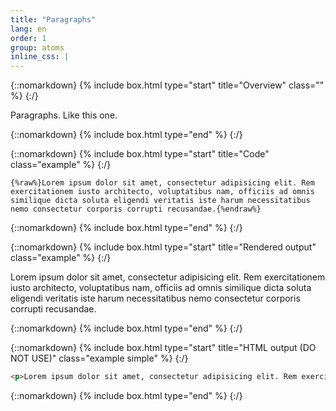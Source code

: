 ```yaml
---
title: "Paragraphs"
lang: en
order: 1
group: atoms
inline_css: |
---
```


{::nomarkdown}
{% include box.html type="start" title="Overview" class="" %}
{:/}

Paragraphs. Like this one.

{::nomarkdown}
{% include box.html type="end" %}
{:/}

{::nomarkdown}
{% include box.html type="start" title="Code" class="example" %}
{:/}

```liquid
{%raw%}Lorem ipsum dolor sit amet, consectetur adipisicing elit. Rem exercitationem iusto architecto, voluptatibus nam, officiis ad omnis similique dicta soluta eligendi veritatis iste harum necessitatibus nemo consectetur corporis corrupti recusandae.{%endraw%}
```

{::nomarkdown}
{% include box.html type="end" %}
{:/}


{::nomarkdown}
{% include box.html type="start" title="Rendered output" class="example" %}
{:/}

Lorem ipsum dolor sit amet, consectetur adipisicing elit. Rem exercitationem iusto architecto, voluptatibus nam, officiis ad omnis similique dicta soluta eligendi veritatis iste harum necessitatibus nemo consectetur corporis corrupti recusandae.

{::nomarkdown}
{% include box.html type="end" %}
{:/}

{::nomarkdown}
{% include box.html type="start" title="HTML output (DO NOT USE)" class="example simple" %}
{:/}

```html
<p>Lorem ipsum dolor sit amet, consectetur adipisicing elit. Rem exercitationem iusto architecto, voluptatibus nam, officiis ad omnis similique dicta soluta eligendi veritatis iste harum necessitatibus nemo consectetur corporis corrupti recusandae.</p>
```

{::nomarkdown}
{% include box.html type="end" %}
{:/}
